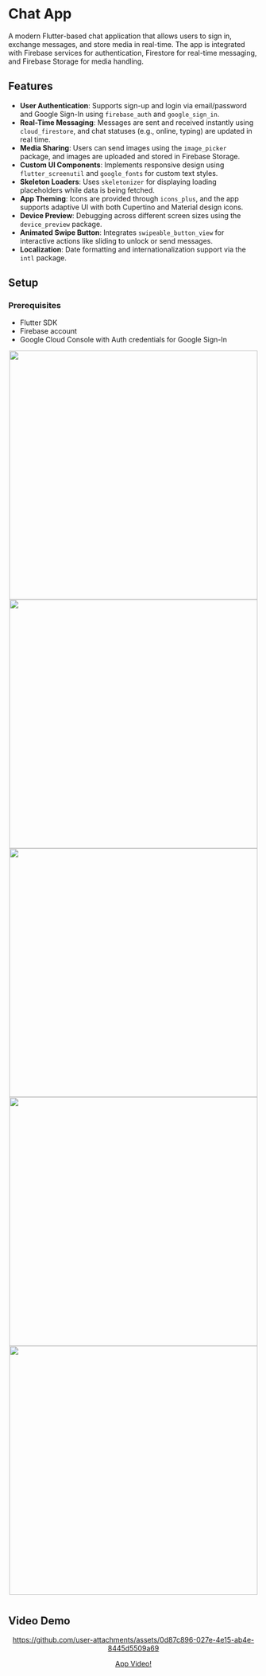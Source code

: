 # Chat App

A modern Flutter-based chat application that allows users to sign in, exchange messages, and store media in real-time. The app is integrated with Firebase services for authentication, Firestore for real-time messaging, and Firebase Storage for media handling.

## Features

- **User Authentication**: Supports sign-up and login via email/password and Google Sign-In using `firebase_auth` and `google_sign_in`.
- **Real-Time Messaging**: Messages are sent and received instantly using `cloud_firestore`, and chat statuses (e.g., online, typing) are updated in real time.
- **Media Sharing**: Users can send images using the `image_picker` package, and images are uploaded and stored in Firebase Storage.
- **Custom UI Components**: Implements responsive design using `flutter_screenutil` and `google_fonts` for custom text styles.
- **Skeleton Loaders**: Uses `skeletonizer` for displaying loading placeholders while data is being fetched.
- **App Theming**: Icons are provided through `icons_plus`, and the app supports adaptive UI with both Cupertino and Material design icons.
- **Device Preview**: Debugging across different screen sizes using the `device_preview` package.
- **Animated Swipe Button**: Integrates `swipeable_button_view` for interactive actions like sliding to unlock or send messages.
- **Localization**: Date formatting and internationalization support via the `intl` package.

## Setup

### Prerequisites

- Flutter SDK
- Firebase account
- Google Cloud Console with Auth credentials for Google Sign-In

<div align="center">

  
  <img src="https://github.com/user-attachments/assets/c2eb205d-48ab-452d-87a6-640c5bcce00a" height="500">
  <img src="https://github.com/user-attachments/assets/b0ade56b-070c-4397-b3fb-e3bb71cdcb5f" height="500">
  <img src="https://github.com/user-attachments/assets/833685b9-f2ce-4687-9d44-f6be97e11690" height="500">
  <img src="https://github.com/user-attachments/assets/c0a8ee6c-e753-446c-9ff3-54f2bbd35b43" height="500">
  <img src="https://github.com/user-attachments/assets/ff03f7ce-3f5e-479b-abe8-84396c8db956" height="500">
 

</div>

<h1></h1>

## Video Demo

<div align="center">



https://github.com/user-attachments/assets/0d87c896-027e-4e15-ab4e-8445d5509a69




</div>

<div align="center">

<a href="https://youtu.be/JNzPoehAcfo">App Video!</a>


</div>

